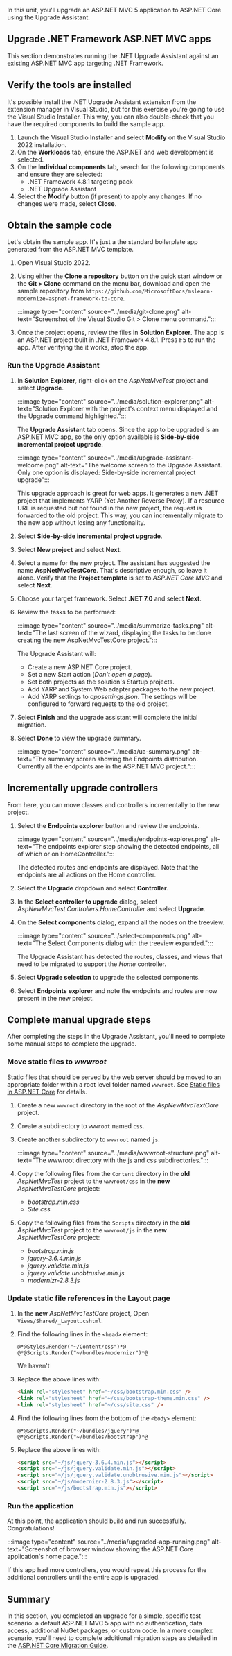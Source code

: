 In this unit, you'll upgrade an ASP.NET MVC 5 application to ASP.NET Core using the Upgrade Assistant.

## Upgrade .NET Framework ASP.NET MVC apps

This section demonstrates running the .NET Upgrade Assistant against an existing ASP.NET MVC app targeting .NET Framework.

## Verify the tools are installed

It's possible install the .NET Upgrade Assistant extension from the extension manager in Visual Studio, but for this exercise you're going to use the Visual Studio Installer. This way, you can also double-check that you have the required components to build the sample app.

1. Launch the Visual Studio Installer and select **Modify** on the Visual Studio 2022 installation.
1. On the **Workloads** tab, ensure the ASP.NET and web development is selected.
1. On the **Individual components** tab, search for the following components and ensure they are selected:
    - .NET Framework 4.8.1 targeting pack
    - .NET Upgrade Assistant
1. Select the **Modify** button (if present) to apply any changes. If no changes were made, select **Close**.

## Obtain the sample code

Let's obtain the sample app. It's just a the standard boilerplate app generated from the ASP.NET MVC template.

1. Open Visual Studio 2022.
1. Using either the **Clone a repository** button on the quick start window or the **Git > Clone** command on the menu bar, download and open the sample repository from `https://github.com/MicrosoftDocs/mslearn-modernize-aspnet-framework-to-core`.

    :::image type="content" source="../media/git-clone.png" alt-text="Screenshot of the Visual Studio Git > Clone menu command.":::

1. Once the project opens, review the files in **Solution Explorer**. The app is an ASP.NET project built in .NET Framework 4.8.1. Press <kbd>F5</kbd> to run the app. After verifying the it works, stop the app.

### Run the Upgrade Assistant

1. In **Solution Explorer**, right-click on the *AspNetMvcTest* project and select **Upgrade**.

    :::image type="content" source="../media/solution-explorer.png" alt-text="Solution Explorer with the project's context menu displayed and the Upgrade command highlighted.":::

    The **Upgrade Assistant** tab opens. Since the app to be upgraded is an ASP.NET MVC app, so the only option available is **Side-by-side incremental project upgrade**.

    :::image type="content" source="../media/upgrade-assistant-welcome.png" alt-text="The welcome screen to the Upgrade Assistant. Only one option is displayed: Side-by-side incremental project upgrade":::

    This upgrade approach is great for web apps. It generates a new .NET project that implements YARP (Yet Another Reverse Proxy). If a resource URL is requested but not found in the new project, the request is forwarded to the old project. This way, you can incrementally migrate to the new app without losing any functionality.

1. Select **Side-by-side incremental project upgrade**.
1. Select **New project** and select **Next**.
1. Select a name for the new project. The assistant has suggested the name **AspNetMvcTestCore**. That's descriptive enough, so leave it alone. Verify that the **Project template** is set to *ASP.NET Core MVC* and select **Next**.
1. Choose your target framework. Select **.NET 7.0** and select **Next**.
1. Review the tasks to be performed:

   :::image type="content" source="../media/summarize-tasks.png" alt-text="The last screen of the wizard, displaying the tasks to be done creating the new AspNetMvcTestCore project.":::

   The Upgrade Assistant will:

   - Create a new ASP.NET Core project.
   - Set a new Start action (*Don't open a page*).
   - Set both projects as the solution's Startup projects.
   - Add YARP and System.Web adapter packages to the new project.
   - Add YARP settings to *appsettings.json*. The settings will be configured to forward requests to the old project.

1. Select **Finish** and the upgrade assistant will complete the initial migration.
1. Select **Done** to view the upgrade summary.

   :::image type="content" source="../media/ua-summary.png" alt-text="The summary screen showing the Endpoints distribution. Currently all the endpoints are in the ASP.NET MVC project.":::

## Incrementally upgrade controllers

From here, you can move classes and controllers incrementally to the new project.

1. Select the **Endpoints explorer** button and review the endpoints.

   :::image type="content" source="../media/endpoints-explorer.png" alt-text="The endpoints explorer step showing the detected endpoints, all of which or on HomeController.":::

   The detected routes and endpoints are displayed. Note that the endpoints are all actions on the Home controller.

1. Select the **Upgrade** dropdown and select **Controller**.
1. In the **Select controller to upgrade** dialog, select *AspNewMvcTest.Controllers.HomeController* and select **Upgrade**.
1. On the **Select components** dialog, expand all the nodes on the treeview. 

   :::image type="content" source="../select-components.png" alt-text="The Select Components dialog with the treeview expanded.":::

   The Upgrade Assistant has detected the routes, classes, and views that need to be migrated to support the *Home* controller.

1. Select **Upgrade selection** to upgrade the selected components.
1. Select **Endpoints explorer** and note the endpoints and routes are now present in the new project.

## Complete manual upgrade steps

After completing the steps in the Upgrade Assistant, you'll need to complete some manual steps to complete the upgrade.

### Move static files to *wwwroot*

Static files that should be served by the web server should be moved to an appropriate folder within a root level folder named `wwwroot`. See [Static files in ASP.NET Core](/aspnet/core/fundamentals/static-files) for details.

1. Create a new `wwwroot` directory in the root of the *AspNewMvcTextCore* project.
1. Create a subdirectory to `wwwroot` named `css`.
1. Create another subdirectory to `wwwroot` named `js`.

   :::image type="content" source="../media/wwwroot-structure.png" alt-text="The wwwroot directory with the js and css subdirectories.":::

1. Copy the following files from the `Content` directory in the **old** *AspNetMvcTest* project to the `wwwroot/css` in the **new** *AspNetMvcTestCore* project:

   - *bootstrap.min.css*
   - *Site.css*

1. Copy the following files from the `Scripts` directory in the **old** *AspNetMvcTest* project to the `wwwroot/js` in the **new** *AspNetMvcTestCore* project:

   - *bootstrap.min.js*
   - *jquery-3.6.4.min.js*
   - *jquery.validate.min.js*
   - *jquery.validate.unobtrusive.min.js*
   - *modernizr-2.8.3.js*




### Update static file references in the Layout page

1. In the **new** *AspNetMvcTestCore* project, Open `Views/Shared/_Layout.cshtml`.
1. Find the following lines in the `<head>` element:

   ```razor
   @*@Styles.Render("~/Content/css")*@
   @*@Scripts.Render("~/bundles/modernizr")*@
   ```

   We haven't 

1. Replace the above lines with:

   ```html
   <link rel="stylesheet" href="~/css/bootstrap.min.css" />
   <link rel="stylesheet" href="~/css/bootstrap-theme.min.css" />
   <link rel="stylesheet" href="~/css/site.css" />
   ```

1. Find the following lines from the bottom of the `<body>` element:

   ```razor
   @*@Scripts.Render("~/bundles/jquery")*@
   @*@Scripts.Render("~/bundles/bootstrap")*@
   ```

1. Replace the above lines with:

   ```html
   <script src="~/js/jquery-3.6.4.min.js"></script>
   <script src="~/js/jquery.validate.min.js"></script>
   <script src="~/js/jquery.validate.unobtrusive.min.js"></script>
   <script src="~/js/modernizr-2.8.3.js"></script>
   <script src="~/js/bootstrap.min.js"></script>
   ```

### Run the application

At this point, the application should build and run successfully. Congratulations!

:::image type="content" source="../media/upgraded-app-running.png" alt-text="Screenshot of browser window showing the ASP.NET Core application's home page.":::

If this app had more controllers, you would repeat this process for the additional controllers until the entire app is upgraded.

## Summary

In this section, you completed an upgrade for a simple, specific test scenario: a default ASP.NET MVC 5 app with no authentication, data access, additional NuGet packages, or custom code. In a more complex scenario, you'll need to complete additional migration steps as detailed in the [ASP.NET Core Migration Guide](/aspnet/core/migration/index).

